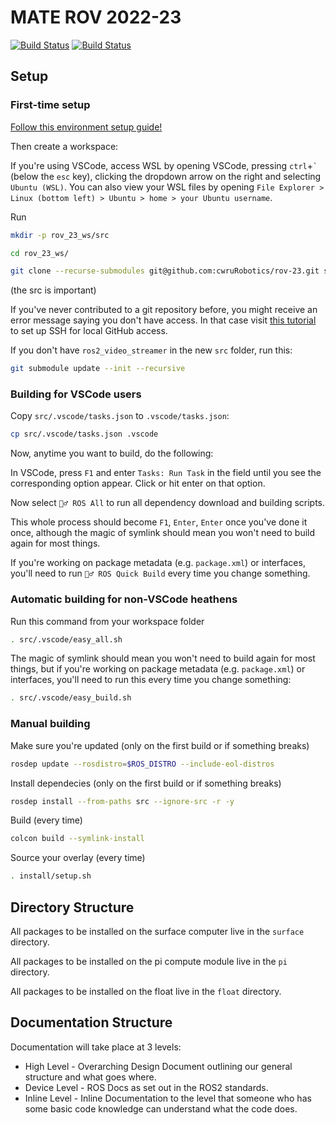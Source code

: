 # MATE ROV 2022-23

<a href="https://github.com/cwruRobotics/rov-23/actions"><img src="https://github.com/cwruRobotics/rov-23/workflows/Continuous Integration/badge.svg" alt="Build Status"></a>
<a href=" https://opensource.org/licenses/Apache-2.0"><img src="https://img.shields.io/badge/License-Apache%202.0-blue.svg" alt="Build Status"></a>

## Setup

### First-time setup

[Follow this environment setup guide!](https://github.com/cwruRobotics/rov-23/wiki/Environment-Setup)

Then create a workspace:

If you're using VSCode, access WSL by opening VSCode, pressing `ctrl`+`` ` `` (below the `esc` key), clicking the dropdown arrow on the right and selecting `Ubuntu (WSL)`. You can also view your WSL files by opening `File Explorer > Linux (bottom left) > Ubuntu > home > your Ubuntu username`.

Run

``` bash
mkdir -p rov_23_ws/src
```

```bash
cd rov_23_ws/
```

```bash
git clone --recurse-submodules git@github.com:cwruRobotics/rov-23.git src
```

(the src is important)

If you've never contributed to a git repository before, you might receive an error message saying you don't have access. In that case visit [this tutorial](https://docs.github.com/en/authentication/connecting-to-github-with-ssh/about-ssh) to set up SSH for local GitHub access.

If you don't have `ros2_video_streamer` in the new `src` folder, run this:

```bash
git submodule update --init --recursive
```

### Building for VSCode users

Copy `src/.vscode/tasks.json` to `.vscode/tasks.json`:

```bash
cp src/.vscode/tasks.json .vscode
```

Now, anytime you want to build, do the following:

In VSCode, press `F1` and enter `Tasks: Run Task` in the field until you see the
corresponding option appear. Click or hit enter on that option.

Now select `🏃‍♂️ ROS All` to run all dependency download and building scripts.

This whole process should become `F1`, `Enter`, `Enter` once you've done it once,
although the magic of symlink should mean you won't need to build again for most
things.

If you're working on package metadata (e.g. `package.xml`) or interfaces, you'll
need to run `🏃‍♂️ ROS Quick Build` every time you change something.


### Automatic building for non-VSCode heathens

Run this command from your workspace folder

```bash
. src/.vscode/easy_all.sh
```

The magic of symlink should mean you won't need to build again for most
things, but if you're working on package metadata (e.g. `package.xml`) or
interfaces, you'll need to run this every time you change something:

```bash
. src/.vscode/easy_build.sh
```

### Manual building

Make sure you're updated (only on the first build or if something breaks)

```bash
rosdep update --rosdistro=$ROS_DISTRO --include-eol-distros
```

Install dependecies (only on the first build or if something breaks)

```bash
rosdep install --from-paths src --ignore-src -r -y
```

Build (every time)

```bash
colcon build --symlink-install
```

Source your overlay (every time)

```bash
. install/setup.sh
```

## Directory Structure

All packages to be installed on the surface computer live in the `surface` directory.

All packages to be installed on the pi compute module live in the `pi` directory.

All packages to be installed on the float live in the `float` directory.

## Documentation Structure

Documentation will take place at 3 levels:

- High Level - Overarching Design Document outlining our general structure and what goes where.
- Device Level - ROS Docs as set out in the ROS2 standards.
- Inline Level - Inline Documentation to the level that someone who has some basic code knowledge can understand what the code does.

